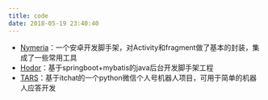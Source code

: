 ```yaml
---
title: code
date: 2018-05-19 23:40:40
---
```


 - [Nymeria](https://github.com/bpascal/nymeria)：一个安卓开发脚手架，对Activity和fragment做了基本的封装，集成了一些常用工具
 - [Hodor](https://github.com/bpascal/hodor)：基于springboot+mybatis的java后台开发脚手架工程
 - [TARS](https://github.com/bpascal/tars)：基于itchat的一个python微信个人号机器人项目，可用于简单的机器人应答开发